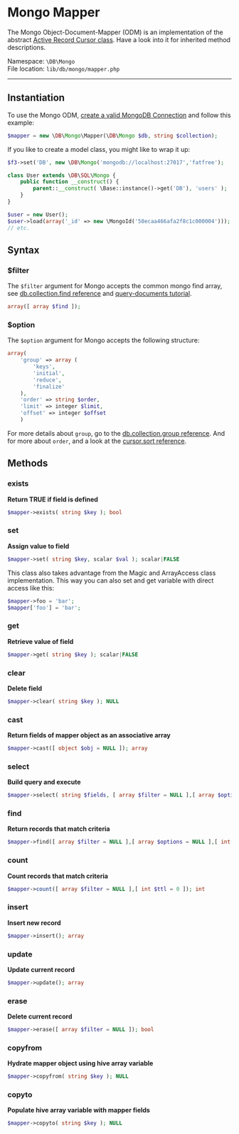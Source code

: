# Mongo Mapper

The Mongo Object-Document-Mapper (ODM) is an implementation of the abstract [Active Record Cursor class](cursor). Have a look into it for inherited method descriptions.

Namespace: `\DB\Mongo` <br>
File location: `lib/db/mongo/mapper.php`

---

## Instantiation

To use the Mongo ODM, [create a valid MongoDB Connection](mongo#constructor) and follow this example:

```php
$mapper = new \DB\Mongo\Mapper(\DB\Mongo $db, string $collection);
```

If you like to create a model class, you might like to wrap it up:

```php
$f3->set('DB', new \DB\Mongo('mongodb://localhost:27017','fatfree');

class User extends \DB\SQL\Mongo {
    public function __construct() {
        parent::__construct( \Base::instance()->get('DB'), 'users' );
    }
}

$user = new User();
$user->load(array('_id' => new \MongoId('50ecaa466afa2f8c1c000004')));
// etc.
```

## Syntax

### $filter

The `$filter` argument for Mongo accepts the common mongo find array,
see [db.collection.find reference](http://docs.mongodb.org/manual/reference/method/db.collection.find/)
and [query-documents tutorial](http://docs.mongodb.org/manual/tutorial/query-documents/).

```php
array([ array $find ]);
```


### $option

The `$option` argument for Mongo accepts the following structure:

```php
array(
    'group' => array (
        'keys',
        'initial',
        'reduce',
        'finalize'
    ),
    'order' => string $order,
    'limit' => integer $limit,
    'offset' => integer $offset
    )
```

For more details about `group`, go to the [db.collection.group reference](http://docs.mongodb.org/manual/reference/method/db.collection.group/).
And for more about `order`, and a look at the [cursor.sort reference](http://docs.mongodb.org/manual/reference/method/cursor.sort/).


## Methods

### exists

**Return TRUE if field is defined**

```php
$mapper->exists( string $key ); bool
```


### set

**Assign value to field**

```php
$mapper->set( string $key, scalar $val ); scalar|FALSE
```

This class also takes advantage from the Magic and ArrayAccess class implementation.
This way you can also set and get variable with direct access like this:

```php
$mapper->foo = 'bar';
$mapper['foo'] = 'bar';
```


### get

**Retrieve value of field**

```php
$mapper->get( string $key ); scalar|FALSE
```


### clear

**Delete field**

```php
$mapper->clear( string $key ); NULL
```


### cast

**Return fields of mapper object as an associative array**

```php
$mapper->cast([ object $obj = NULL ]); array
```


### select

**Build query and execute**

```php
$mapper->select( string $fields, [ array $filter = NULL ],[ array $options = NULL ],[ int $ttl = 0 ]); array
```


### find

**Return records that match criteria**

```php
$mapper->find([ array $filter = NULL ],[ array $options = NULL ],[ int $ttl = 0 ]); array
```


### count

**Count records that match criteria**

```php
$mapper->count([ array $filter = NULL ],[ int $ttl = 0 ]); int
```

### insert
**Insert new record**

```php
$mapper->insert(); array
```


### update
**Update current record**

```php
$mapper->update(); array
```


### erase
**Delete current record**

```php
$mapper->erase([ array $filter = NULL ]); bool
```


### copyfrom
**Hydrate mapper object using hive array variable**

```php
$mapper->copyfrom( string $key ); NULL
```


### copyto
**Populate hive array variable with mapper fields**

```php
$mapper->copyto( string $key ); NULL
```
